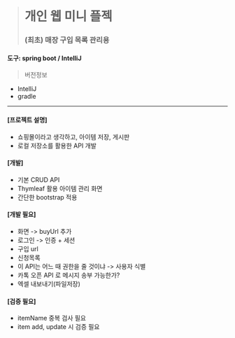 
> # 개인 웹 미니 플젝
> ### (최초) 매장 구입 목록 관리용

#### 도구: spring boot / IntelliJ 
> 버전정보
* IntelliJ 
* gradle
___

#### [프로젝트 설명]
* 쇼핑몰이라고 생각하고, 아이템 저장, 게시판
* 로컬 저장소를 활용한 API 개발

#### [개발]
* 기본 CRUD API
* Thymleaf 활용 아이템 관리 화면
* 간단한 bootstrap 적용

#### [개발 필요]
* 화면 -> buyUrl 추가 
* 로그인 -> 인증 + 세션
* 구입 url
* 신청목록
* 이 API는 어느 때 권한을 줄 것이냐 -> 사용자 식별
* 카톡 오픈 API 로 메시지 송부 가능한가?
* 엑셀 내보내기(파일저장)

#### [검증 필요]
* itemName 중복 검사 필요
* item add, update 시 검증 필요
